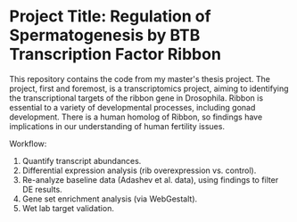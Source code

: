 # Project Title: Regulation of Spermatogenesis by BTB Transcription Factor Ribbon

This repository contains the code from my master's thesis project. The project, first and foremost, is a transcriptomics project, 
aiming to identifying the transcriptional targets of the ribbon gene in Drosophila. Ribbon is essential to a variety of developmental processes, including gonad development.
There is a human homolog of Ribbon, so findings have implications in our understanding of human fertility issues.

Workflow:
1. Quantify transcript abundances.
2. Differential expression analysis (rib overexpression vs. control).
3. Re-analyze baseline data (Adashev et al. data), using findings to filter DE results.
4. Gene set enrichment analysis (via WebGestalt).
5. Wet lab target validation.
   
